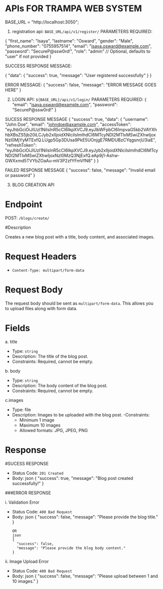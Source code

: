# APIs FOR TRAMPA WEB SYSTEM

BASE_URL = "http://localhost:3050";
1. registration api: `BASE_URL/api/v1/register/`
PARAMETERS REQUIRED:

{
  "first_name": "Isaya",
  "lastname": "Osward",
  "gender": "Male",
  "phone_number": "0755957514",
  "email": "isaya.osward@example.com",
  "password": "SecureP@ssw0rd!",
  "role": "admin" // Optional, defaults to "user" if not provided
}

SUCCESS RESPONSE MESSAGE:

{
    "data": {
        "success": true,
        "message": "User registered successfully"
    }
}

ERROR MESSAGE: 
{
    "success": false,
    "message": "ERROR MESSAGE GOES HERE"
}


2. LOGIN API: `${BASE_URL}/api/v1/login/`
PARAMETERS REQUIRED:
{
	"email": "isaya.osward@example.com",
 	"password": "SecureP@ssw0rd!"
}

SUCESS RESPONSE MESSAGE
{
    "success": true,
    "data": {
        "username": "John Doe",
        "email": "johndoe@axample.com",
        "accessToken": "eyJhbGciOiJIUzI1NiIsInR5cCI6IkpXVCJ9.eyJlbWFpbCI6ImpvaG5kb2VAYXhhbXBsZS5jb20iLCJyb2xlIjoidXNlciIsImlhdCI6MTcyNDI2MTIxMSwiZXhwIjoxNzI0MjYyMTExfQ.LUgp5Gp3DUsa9PkE5UOnjgE7RMDUBzCYqgsnrjU3iaE",
        "refreshToken": "eyJhbGciOiJIUzI1NiIsInR5cCI6IkpXVCJ9.eyJyb2xlIjoidXNlciIsImlhdCI6MTcyNDI2MTIxMSwiZXhwIjoxNzI0MzQ3NjExfQ.eAp9j1-Ashw-GWXxmd5TVYbZOaAu-mV3P2zfYFmVfN8"
    }
}

FAILED RESPONSE MESSAGE
{
    "success": false,
    "message": "Invalid email or password"
}



3. BLOG CREATION API

# Endpoint

POST:  `/blogs/create/`

#Description

Creates a new blog post with a title, body content, and associated images.

# Request Headers
- `Content-Type: multipart/form-data`


# Request Body

The request body should be sent as `multipart/form-data`. This allows you to upload files along with form data.

# Fields

a. title
   - Type: `string`
   - Description: The title of the blog post.
   - Constraints: Required, cannot be empty.

b. body
   - Type: `string`
   - Description: The body content of the blog post.
   - Constraints: Required, cannot be empty.

c.images
   - Type: file
   - Description: Images to be uploaded with the blog post.
   -Constraints: 
     - Minimum 1 image
     - Maximum 10 images
     - Allowed formats: JPG, JPEG, PNG


# Response

#SUCESS RESPONSE

- Status Code: `201 Created`
- Body: json
  {
    "success": true,
    "message": "Blog post created successfully!"
  }

###ERROR RESPONSE

i. Validation Error

   - Status Code: `400 Bad Request`
   - Body:
     json
     {
       "success": false,
       "message": "Please provide the blog title."
     }
     ```
     OR
     json
     {
       "success": false,
       "message": "Please provide the blog body content."
     }

ii. Image Upload Error
   - Status Code: `400 Bad Request`
   - Body: json
     {
       "success": false,
       "message": "Please upload between 1 and 10 images."
     }

